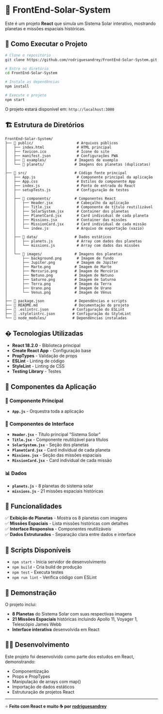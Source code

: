 # 🌟 **FrontEnd-Solar-System**

Este é um projeto **React** que simula um Sistema Solar interativo, mostrando planetas e missões espaciais históricas.

## 🚀 **Como Executar o Projeto**

```bash
# Clone o repositório
git clone https://github.com/rodriguesandrey/FrontEnd-Solar-System.git

# Entre no diretório
cd FrontEnd-Solar-System

# Instale as dependências
npm install

# Execute o projeto
npm start
```

O projeto estará disponível em: `http://localhost:3000`

## 🏗️ **Estrutura de Diretórios**

```
FrontEnd-Solar-System/
├── 📁 public/                    # Arquivos públicos
│   ├── index.html               # HTML principal
│   ├── favicon.ico              # Ícone do site
│   ├── manifest.json            # Configurações PWA
│   ├── 📁 examples/             # Imagens de exemplo
│   └── 📁 planets/              # Imagens dos planetas (duplicatas)
│
├── 📁 src/                      # Código fonte principal
│   ├── App.js                   # Componente principal da aplicação
│   ├── App.css                  # Estilos do componente App
│   ├── index.js                 # Ponto de entrada do React
│   ├── setupTests.js            # Configuração de testes
│   │
│   ├── 📁 components/           # Componentes React
│   │   ├── Header.jsx           # Cabeçalho da aplicação
│   │   ├── Title.jsx            # Componente de título reutilizável
│   │   ├── SolarSystem.jsx      # Container dos planetas
│   │   ├── PlanetCard.jsx       # Card individual de cada planeta
│   │   ├── Missions.jsx         # Container das missões
│   │   ├── MissionCard.jsx      # Card individual de cada missão
│   │   └── index.js             # Arquivo de exportação (vazio)
│   │
│   ├── 📁 data/                 # Dados estáticos
│   │   ├── planets.js           # Array com dados dos planetas
│   │   └── missions.js          # Array com dados das missões
│   │
│   └── 📁 images/               # Imagens dos planetas
│       ├── background.png       # Imagem de fundo
│       ├── Jupiter.png          # Imagem de Júpiter
│       ├── Marte.png           # Imagem de Marte
│       ├── Mercurio.png        # Imagem de Mercúrio
│       ├── Netuno.png          # Imagem de Netuno
│       ├── Saturno.png         # Imagem de Saturno
│       ├── Terra.png           # Imagem da Terra
│       ├── Urano.png           # Imagem de Urano
│       └── Venus.png           # Imagem de Vênus
│
├── 📄 package.json              # Dependências e scripts
├── 📄 README.md                 # Documentação do projeto
├── 📄 .eslintrc.json           # Configuração do ESLint
├── 📄 .stylelintrc.json        # Configuração do StyleLint
└── 📁 node_modules/            # Dependências instaladas
```

## � **Tecnologias Utilizadas**

- **React 18.2.0** - Biblioteca principal
- **Create React App** - Configuração base
- **PropTypes** - Validação de props
- **ESLint** - Linting de código
- **StyleLint** - Linting de CSS
- **Testing Library** - Testes

## 🧩 **Componentes da Aplicação**

### 📍 **Componente Principal**
- **`App.js`** - Orquestra toda a aplicação

### 🎨 **Componentes de Interface**
- **`Header.jsx`** - Título principal "Sistema Solar"
- **`Title.jsx`** - Componente reutilizável para títulos
- **`SolarSystem.jsx`** - Seção dos planetas
- **`PlanetCard.jsx`** - Card individual de cada planeta
- **`Missions.jsx`** - Seção das missões espaciais
- **`MissionCard.jsx`** - Card individual de cada missão

### 📊 **Dados**
- **`planets.js`** - 8 planetas do sistema solar
- **`missions.js`** - 21 missões espaciais históricas

## 🎯 **Funcionalidades**

✅ **Exibição de Planetas** - Mostra os 8 planetas com imagens  
✅ **Missões Espaciais** - Lista missões históricas com detalhes  
✅ **Interface Responsiva** - Componentes reutilizáveis  
✅ **Dados Estruturados** - Separação clara entre dados e interface  

## 🚀 **Scripts Disponíveis**

- `npm start` - Inicia servidor de desenvolvimento
- `npm build` - Cria build de produção  
- `npm test` - Executa testes
- `npm run lint` - Verifica código com ESLint

## 📸 **Demonstração**

O projeto inclui:
- **8 Planetas** do Sistema Solar com suas respectivas imagens
- **21 Missões Espaciais** históricas incluindo Apollo 11, Voyager 1, Telescópio James Webb
- **Interface interativa** desenvolvida em React

## 👨‍💻 **Desenvolvimento**

Este projeto foi desenvolvido como parte dos estudos em React, demonstrando:
- Componentização
- Props e PropTypes
- Manipulação de arrays com map()
- Importação de dados estáticos
- Estruturação de projetos React

---

⭐ **Feito com React e muito ☕ por [rodriguesandrey](https://github.com/rodriguesandrey)**